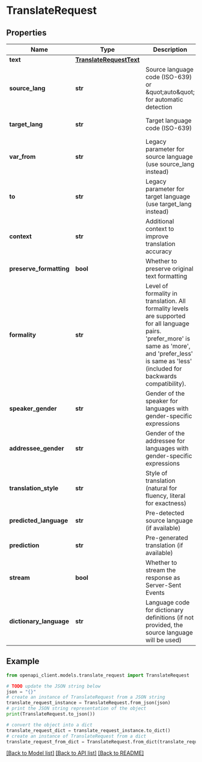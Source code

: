 # TranslateRequest


## Properties

Name | Type | Description | Notes
------------ | ------------- | ------------- | -------------
**text** | [**TranslateRequestText**](TranslateRequestText.md) |  | 
**source_lang** | **str** | Source language code (ISO-639) or \&quot;auto\&quot; for automatic detection | [optional] [default to 'auto']
**target_lang** | **str** | Target language code (ISO-639) | [optional] [default to 'en']
**var_from** | **str** | Legacy parameter for source language (use source_lang instead) | [optional] 
**to** | **str** | Legacy parameter for target language (use target_lang instead) | [optional] 
**context** | **str** | Additional context to improve translation accuracy | [optional] 
**preserve_formatting** | **bool** | Whether to preserve original text formatting | [optional] [default to False]
**formality** | **str** | Level of formality in translation. All formality levels are supported for all language pairs. &#39;prefer_more&#39; is same as &#39;more&#39;, and &#39;prefer_less&#39; is same as &#39;less&#39; (included for backwards compatibility). | [optional] [default to 'default']
**speaker_gender** | **str** | Gender of the speaker for languages with gender-specific expressions | [optional] [default to 'unknown']
**addressee_gender** | **str** | Gender of the addressee for languages with gender-specific expressions | [optional] [default to 'unknown']
**translation_style** | **str** | Style of translation (natural for fluency, literal for exactness) | [optional] [default to 'natural']
**predicted_language** | **str** | Pre-detected source language (if available) | [optional] 
**prediction** | **str** | Pre-generated translation (if available) | [optional] 
**stream** | **bool** | Whether to stream the response as Server-Sent Events | [optional] [default to False]
**dictionary_language** | **str** | Language code for dictionary definitions (if not provided, the source language will be used) | [optional] 

## Example

```python
from openapi_client.models.translate_request import TranslateRequest

# TODO update the JSON string below
json = "{}"
# create an instance of TranslateRequest from a JSON string
translate_request_instance = TranslateRequest.from_json(json)
# print the JSON string representation of the object
print(TranslateRequest.to_json())

# convert the object into a dict
translate_request_dict = translate_request_instance.to_dict()
# create an instance of TranslateRequest from a dict
translate_request_from_dict = TranslateRequest.from_dict(translate_request_dict)
```
[[Back to Model list]](../README.md#documentation-for-models) [[Back to API list]](../README.md#documentation-for-api-endpoints) [[Back to README]](../README.md)


